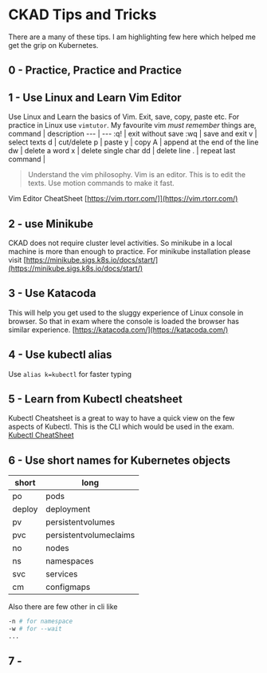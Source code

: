 # CKAD Tips and Tricks

There are a many of these tips. I am highlighting few here which helped me get the grip on Kubernetes. 

## 0 - Practice, Practice and Practice

## 1 - Use Linux and Learn Vim Editor
Use Linux and Learn the basics of Vim. Exit, save, copy, paste etc. 
For practice in Linux use `vimtutor`. My favourite vim *must remember* things are,
command | description
--- | ---
:q! | exit without save
:wq | save and exit
v | select texts
d | cut/delete
p | paste
y | copy
A | append at the end of the line
dw | delete a word
x | delete single char
dd | delete line
. | repeat last command |

> Understand the vim philosophy. Vim is an editor. This is to edit the texts. Use motion commands to make it fast.

Vim Editor CheatSheet [https://vim.rtorr.com/]](https://vim.rtorr.com/)

## 2 - use Minikube
CKAD does not require cluster level activities. So minikube in a local machine is more than enough to practice. For minikube installation please visit [https://minikube.sigs.k8s.io/docs/start/](https://minikube.sigs.k8s.io/docs/start/)

## 3 - Use Katacoda
This will help you get used to the sluggy experience of Linux console in browser. So that in exam where the console is loaded the browser has similar experience. [https://katacoda.com/](https://katacoda.com/)

## 4 - Use kubectl alias
Use `alias k=kubectl` for faster typing 

## 5 - Learn from Kubectl cheatsheet
Kubectl Cheatsheet is a great to way to have a quick view on the few aspects of Kubectl. This is the CLI which would be used in the exam. [Kubectl CheatSheet](https://kubernetes.io/docs/reference/kubectl/cheatsheet/)

## 6 - Use short names for Kubernetes objects

| short | long |
|----|---|
po | pods
deploy | deployment
pv | persistentvolumes
pvc | persistentvolumeclaims
no | nodes
ns | namespaces
svc | services
cm | configmaps

Also there are few other in cli like

```bash
-n # for namespace
-w # for --wait
...
```

## 7 - 